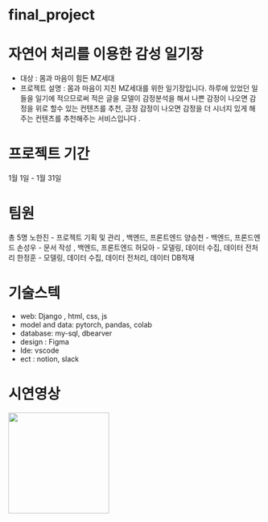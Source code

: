 # final_project

# 자연어 처리를 이용한 감성 일기장 

- 대상 : 몸과 마음이 힘든 MZ세대 
- 프로젝트 설명 : 몸과 마음이 지친 MZ세대를 위한 일기장입니다. 하루에 있었던 일들을 일기에 적으므로써 적은 글을 모델이 감정분석을 해서
                  나쁜 감정이 나오면 감정을 위로 할수 있는 컨텐츠를 추천, 긍정 감정이 나오면 감정을 더 시너지 있게 해주는 컨텐츠를 추천해주는 서비스입니다 .


# 프로젝트 기간 
1월 1일 - 1월 31일 

# 팀원
총 5명 
노한진 - 프로젝트 기획 및 관리 , 백엔드, 프론트엔드
양승천 - 백엔드, 프론드엔드
손성우 - 문서 작성 , 백엔드, 프론트엔드
허모아 - 모델링, 데이터 수집, 데이터 전처리
한정훈 - 모델링, 데이터 수집, 데이터 전처리, 데이터 DB적재

# 기술스텍
- web: Django , html, css, js
- model and data: pytorch, pandas, colab
- database: my-sql, dbearver
- design : Figma
- Ide: vscode
- ect : notion, slack

# 시연영상
<img width="200" src="https://user-images.githubusercontent.com/111493543/218655127-4eda3f6a-4d80-409d-8f68-ec98bc1a2c1f.gif"/>
